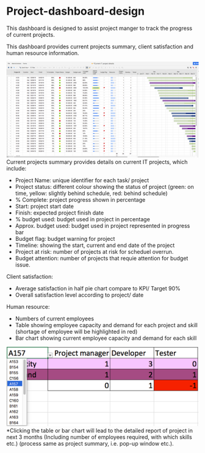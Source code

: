 # Project-dashboard-design

This dashboard is designed to assist project manger to track the progress of current projects.


This dashboard provides current projects summary, client satisfaction and human resource information.


![screenshot](/IT-project-progress.png?raw=true "Optional Title")
Current projects summary provides details on current IT projects, which include:
- Project Name: unique identifier for each task/ project
- Project status: different colour showing the status of project (green: on time, yellow: slightly behind schedule, red: behind schedule)
- % Complete: project progress shown in percentage
- Start: project start date
- Finish: expected project finish date
- % budget used: budget used in project in percentage
- Approx. budget used: budget used in project represented in progress bar 
- Budget flag: budget warning for project
- Timeline: showing the start, current and end date of the project
- Project at risk: number of projects at risk for scheduel overrun. 
- Budget attention: number of projects that requie attention for budget issue.



Client satisfaction:
-	Average satisfaction in half pie chart compare to KPI/ Target 90%
-	Overall satisfaction level according to project/ date


Human resource: 
-	Numbers of current employees
-	Table showing employee capacity and demand for each project and skill (shortage of employee will be highlighted in red)
-	Bar chart showing current employee capacity and demand for each skill


![screenshot](/HR.png?raw=true "Optional Title")
*Clicking the table or bar chart will lead to the detailed report of project in next 3 months (Including number of employees required, with which skills etc.) (process same as project summary, i.e. pop-up window etc.).
